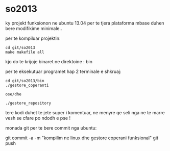 so2013
======

ky projekt funksionon ne ubuntu 13.04 per te tjera plataforma mbase duhen bere modifikime minimale..

per te kompiluar projektin:

	cd git/so2013
	make makefile all

kjo do te krijoje binaret ne direktoine : bin

per te eksekutuar programet hap 2 terminale e shkruaj:

	cd git/so2013/bin
	./gestore_coperanti

	ose/dhe
	
	./gestore_repository

tere kodi duhet te jete super i komentuar, ne menyre qe seli nga ne te marre vesh se cfare po ndodh e pse !


monada git per te bere commit nga ubuntu:

git commit -a -m "kompilim ne linux dhe gestore coperani funksional"
git push



